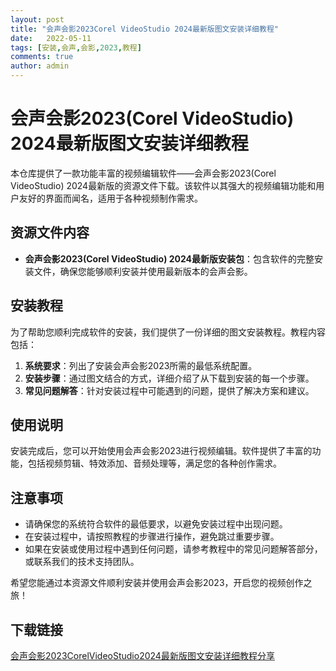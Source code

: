 ```yaml
---
layout: post
title: "会声会影2023Corel VideoStudio 2024最新版图文安装详细教程"
date:   2022-05-11
tags: [安装,会声,会影,2023,教程]
comments: true
author: admin
---
```

# 会声会影2023(Corel VideoStudio) 2024最新版图文安装详细教程

本仓库提供了一款功能丰富的视频编辑软件——会声会影2023(Corel VideoStudio) 2024最新版的资源文件下载。该软件以其强大的视频编辑功能和用户友好的界面而闻名，适用于各种视频制作需求。

## 资源文件内容

- **会声会影2023(Corel VideoStudio) 2024最新版安装包**：包含软件的完整安装文件，确保您能够顺利安装并使用最新版本的会声会影。

## 安装教程

为了帮助您顺利完成软件的安装，我们提供了一份详细的图文安装教程。教程内容包括：

1. **系统要求**：列出了安装会声会影2023所需的最低系统配置。
2. **安装步骤**：通过图文结合的方式，详细介绍了从下载到安装的每一个步骤。
3. **常见问题解答**：针对安装过程中可能遇到的问题，提供了解决方案和建议。

## 使用说明

安装完成后，您可以开始使用会声会影2023进行视频编辑。软件提供了丰富的功能，包括视频剪辑、特效添加、音频处理等，满足您的各种创作需求。

## 注意事项

- 请确保您的系统符合软件的最低要求，以避免安装过程中出现问题。
- 在安装过程中，请按照教程的步骤进行操作，避免跳过重要步骤。
- 如果在安装或使用过程中遇到任何问题，请参考教程中的常见问题解答部分，或联系我们的技术支持团队。

希望您能通过本资源文件顺利安装并使用会声会影2023，开启您的视频创作之旅！

## 下载链接

[会声会影2023CorelVideoStudio2024最新版图文安装详细教程分享](https://pan.quark.cn/s/8226fdd4cc90)